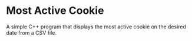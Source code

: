 # Most Active Cookie
A simple C++ program that displays the most active cookie on the desired date from a CSV file. 
